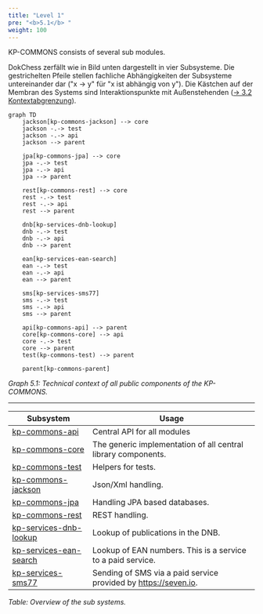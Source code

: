 ```yaml
---
title: "Level 1"
pre: "<b>5.1</b> "
weight: 100
---
```


KP-COMMONS consists of several sub modules. 

DokChess zerfällt wie in Bild unten dargestellt in vier Subsysteme. Die gestrichelten Pfeile stellen fachliche Abhängigkeiten der Subsysteme untereinander dar ("x -> y" für "x ist abhängig von y"). Die Kästchen auf der Membran des Systems sind Interaktionspunkte mit Außenstehenden
([→ 3.2 Kontextabgrenzung](/03_kontextabgrenzung/02_technischer_kontext/)).

```mermaid
graph TD
    jackson[kp-commons-jackson] --> core
    jackson -.-> test
    jackson -.-> api
    jackson --> parent

    jpa[kp-commons-jpa] --> core
    jpa -.-> test
    jpa -.-> api
    jpa --> parent

    rest[kp-commons-rest] --> core
    rest -.-> test
    rest -.-> api
    rest --> parent

    dnb[kp-services-dnb-lookup]
    dnb -.-> test
    dnb -.-> api
    dnb --> parent

    ean[kp-services-ean-search]
    ean -.-> test
    ean -.-> api
    ean --> parent

    sms[kp-services-sms77]
    sms -.-> test
    sms -.-> api
    sms --> parent

    api[kp-commons-api] --> parent
    core[kp-commons-core] --> api
    core -.-> test
    core --> parent
    test(kp-commons-test) --> parent

    parent[kp-commons-parent]
```

*Graph 5.1: Technical context of all public components of the KP-COMMONS.*

-----

| Subsystem | Usage |
|------------|---------|
| [kp-commons-api](/07_deployment/01_core/) | Central API for all modules |
| [kp-commons-core](/07_deployment/01_core/) | The generic implementation of all central library components. |
| [kp-commons-test](/07_deployment/01_core/) | Helpers for tests. |
| [kp-commons-jackson](/07_deployment/02_modules/) | Json/Xml handling. |
| [kp-commons-jpa](/07_deployment/02_modules/) | Handling JPA based databases. |
| [kp-commons-rest](/07_deployment/02_modules/) | REST handling. |
| [kp-services-dnb-lookup](/07_deployment/03_dnblookup/) | Lookup of publications in the DNB. |
| [kp-services-ean-search](/07_deployment/04_eansearch/) | Lookup of EAN numbers. This is a service to a paid service. |
| [kp-services-sms77](/07_deployment/05_sms/) | Sending of SMS via a paid service provided by https://seven.io. |

*Table: Overview of the sub systems.*
